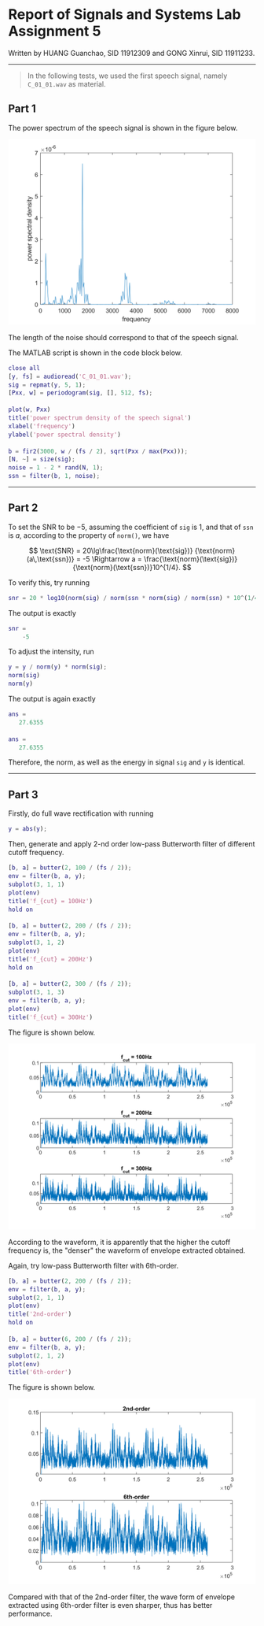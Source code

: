 # Report of Signals and Systems Lab Assignment 5

Written by HUANG Guanchao, SID 11912309 and GONG Xinrui, SID 11911233.

---

> In the following tests, we used the first speech signal, namely `C_01_01.wav` as material.

## Part 1

The power spectrum of the speech signal is shown in the figure below.

![Figure 5-1](https://raw.githubusercontent.com/SamuelHuang2019/SigSys-lab/master/figures/A5_1.png)

The length of the noise should correspond to that of the speech signal.

The MATLAB script is shown in the code block below.

```matlab
close all
[y, fs] = audioread('C_01_01.wav');
sig = repmat(y, 5, 1);
[Pxx, w] = periodogram(sig, [], 512, fs);

plot(w, Pxx)
title('power spectrum density of the speech signal')
xlabel('frequency')
ylabel('power spectral density')

b = fir2(3000, w / (fs / 2), sqrt(Pxx / max(Pxx)));
[N, ~] = size(sig);
noise = 1 - 2 * rand(N, 1);
ssn = filter(b, 1, noise);
```

---

## Part 2

To set the SNR to be $-5$, assuming the coefficient of `sig` is $1$, and that of `ssn` is $a$, according to the property of `norm()`, we have

$$
\text{SNR} =
20\lg\frac{\text{norm}(\text{sig})}
{\text{norm}(a\,\text{ssn})} =
-5 \Rightarrow
a =
\frac{\text{norm}(\text{sig})}
{\text{norm}(\text{ssn})}10^{1/4}.
$$

To verify this, try running

```matlab
snr = 20 * log10(norm(sig) / norm(ssn * norm(sig) / norm(ssn) * 10^(1/4)))
```

The output is exactly

```matlab
snr =
    -5
```

To adjust the intensity, run

```matlab
y = y / norm(y) * norm(sig);
norm(sig)
norm(y)
```

The output is again exactly

```matlab
ans =
   27.6355

ans =
   27.6355
```

Therefore, the norm, as well as the energy in signal `sig` and `y` is identical.

---

## Part 3

Firstly, do full wave rectification with running

```matlab
y = abs(y);
```

Then, generate and apply 2-nd order low-pass Butterworth filter of different cutoff frequency.

```matlab
[b, a] = butter(2, 100 / (fs / 2));
env = filter(b, a, y);
subplot(3, 1, 1)
plot(env)
title('f_{cut} = 100Hz')
hold on

[b, a] = butter(2, 200 / (fs / 2));
env = filter(b, a, y);
subplot(3, 1, 2)
plot(env)
title('f_{cut} = 200Hz')
hold on

[b, a] = butter(2, 300 / (fs / 2));
subplot(3, 1, 3)
env = filter(b, a, y);
plot(env)
title('f_{cut} = 300Hz')
```

The figure is shown below.

![Figure 5-2](https://raw.githubusercontent.com/SamuelHuang2019/SigSys-lab/master/figures/A5_2.png)

According to the waveform, it is apparently that the higher the cutoff frequency is, the "denser" the waveform of envelope extracted obtained.

Again, try low-pass Butterworth filter with 6th-order.

```matlab
[b, a] = butter(2, 200 / (fs / 2));
env = filter(b, a, y);
subplot(2, 1, 1)
plot(env)
title('2nd-order')
hold on

[b, a] = butter(6, 200 / (fs / 2));
env = filter(b, a, y);
subplot(2, 1, 2)
plot(env)
title('6th-order')
```

The figure is shown below.

![Figure 5-3](https://raw.githubusercontent.com/SamuelHuang2019/SigSys-lab/master/figures/A5_3.png)

Compared with that of the 2nd-order filter, the wave form of envelope extracted using 6th-order filter is even sharper, thus has better performance.
